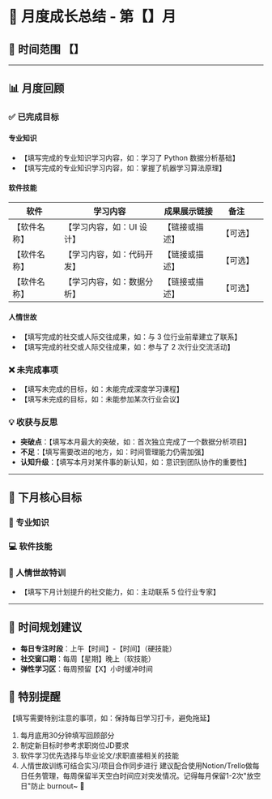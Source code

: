# 🌟 月度成长总结 - 第【】月  
## 📅 时间范围 【】  

---

## 📊 月度回顾  

### ✅ 已完成目标  
#### 专业知识  
- 【填写完成的专业知识学习内容，如：学习了 Python 数据分析基础】  
- 【填写完成的专业知识学习内容，如：掌握了机器学习算法原理】  

#### 软件技能  
| 软件     | 学习内容           | 成果展示链接  | 备注   |     |
| ------ | -------------- | ------- | ---- | --- |
| 【软件名称】 | 【学习内容，如：UI 设计】 | 【链接或描述】 | 【可选】 |     |
| 【软件名称】 | 【学习内容，如：代码开发】  | 【链接或描述】 | 【可选】 |     |
| 【软件名称】 | 【学习内容，如：数据分析】  | 【链接或描述】 | 【可选】 |     |

#### 人情世故  
- 【填写完成的社交或人际交往成果，如：与 3 位行业前辈建立了联系】  
- 【填写完成的社交或人际交往成果，如：参与了 2 次行业交流活动】  

### ❌ 未完成事项  
- 【填写未完成的目标，如：未能完成深度学习课程】  
- 【填写未完成的目标，如：未能参加某次行业会议】  

### 💡 收获与反思  
- **突破点**：【填写本月最大的突破，如：首次独立完成了一个数据分析项目】  
- **不足**：【填写需要改进的地方，如：时间管理能力仍需加强】  
- **认知升级**：【填写本月对某件事的新认知，如：意识到团队协作的重要性】  

---

## 🎯 下月核心目标  

### 🧠 专业知识  
 
### 💻 软件技能  


### 🤝 人情世故特训  
- 【填写下月计划提升的社交能力，如：主动联系 5 位行业专家】  

---

## 📅 时间规划建议  
- **每日专注时段**：上午【时间】-【时间】（硬技能）  
- **社交窗口期**：每周【星期】晚上（软技能）  
- **弹性学习区**：每周预留【X】小时缓冲时间  

## 🔔 特别提醒  
【填写需要特别注意的事项，如：保持每日学习打卡，避免拖延】  
  
 1. 每月底用30分钟填写回顾部分 
2. 制定新目标时参考求职岗位JD要求 
3. 软件学习优先选择与毕业论文/求职直接相关的技能 
4. 人情世故训练可结合实习/项目合作同步进行 建议配合使用Notion/Trello做每日任务管理，每周保留半天空白时间应对突发情况。记得每月保留1-2次"放空日"防止 burnout~ 💪